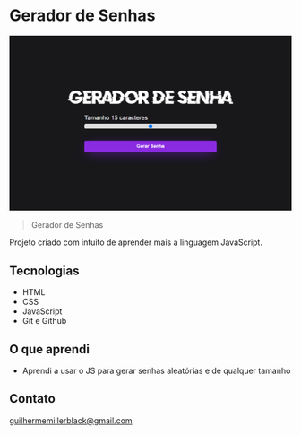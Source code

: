 # Gerador de Senhas 

![preview](preview.png)

> Gerador de Senhas

Projeto criado com intuito de aprender mais a linguagem JavaScript.


## Tecnologias

- HTML
- CSS
- JavaScript
- Git e Github

## O que aprendi 

- Aprendi a usar o JS para gerar senhas aleatórias e de qualquer tamanho


## Contato

guilhermemillerblack@gmail.com